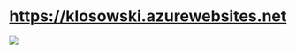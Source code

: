 # https://klosowski.azurewebsites.net

<img href="https://klosowski.azurewebsites.net" src="https://github.com/kklosowski/GameOfLife/blob/master/SeakPeak.JPG" />